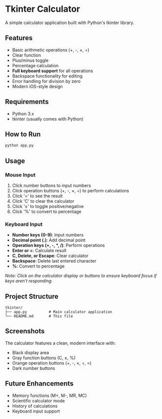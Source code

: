 # Tkinter Calculator

A simple calculator application built with Python's tkinter library.

## Features

- Basic arithmetic operations (+, -, ×, ÷)
- Clear function
- Plus/minus toggle
- Percentage calculation
- **Full keyboard support** for all operations
- Backspace functionality for editing
- Error handling for division by zero
- Modern iOS-style design

## Requirements

- Python 3.x
- tkinter (usually comes with Python)

## How to Run

```bash
python app.py
```

## Usage

### Mouse Input
1. Click number buttons to input numbers
2. Click operation buttons (+, -, ×, ÷) to perform calculations
3. Click '=' to see the result
4. Click 'C' to clear the calculator
5. Click '±' to toggle positive/negative
6. Click '%' to convert to percentage

### Keyboard Input
- **Number keys (0-9)**: Input numbers
- **Decimal point (.)**: Add decimal point
- **Operation keys (+, -, *, /)**: Perform operations
- **Enter or =**: Calculate result
- **C, Delete, or Escape**: Clear calculator
- **Backspace**: Delete last entered character
- **%**: Convert to percentage

*Note: Click on the calculator display or buttons to ensure keyboard focus if keys aren't responding.*

## Project Structure

```
tkinter/
├── app.py          # Main calculator application
└── README.md       # This file
```

## Screenshots

The calculator features a clean, modern interface with:
- Black display area
- Gray function buttons (C, ±, %)
- Orange operation buttons (+, -, ×, ÷, =)
- Dark number buttons

## Future Enhancements

- Memory functions (M+, M-, MR, MC)
- Scientific calculator mode
- History of calculations
- Keyboard input support
